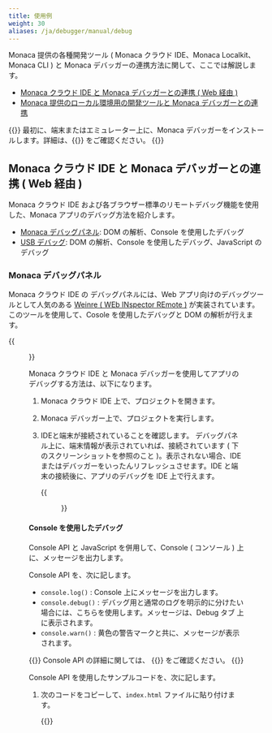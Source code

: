 ```yaml
---
title: 使用例
weight: 30
aliases: /ja/debugger/manual/debug
---
```


Monaca 提供の各種開発ツール ( Monaca クラウド IDE、Monaca
Localkit、Monaca CLI ) と Monaca
デバッガーの連携方法に関して、ここでは解説します。

- [Monaca クラウド IDE と Monaca デバッガーとの連携 ( Web 経由 )](#monaca-クラウド-ide-と-monaca-デバッガーとの連携-web-経由)
- [Monaca 提供のローカル環境用の開発ツールと Monaca デバッガーとの連携](#monaca-提供のローカル環境用の開発ツールと-monaca-デバッガーとの連携)

{{<note>}}
最初に、端末またはエミュレーター上に、Monaca
デバッガーをインストールします。詳細は、{{<link href="../installation" title="Monaca デバッガーのインストール方法">}}
をご確認ください。
{{</note>}}

## Monaca クラウド IDE と Monaca デバッガーとの連携 ( Web 経由 )

Monaca クラウド IDE
および各ブラウザー標準のリモートデバッグ機能を使用した、Monaca
アプリのデバッグ方法を紹介します。

-   [Monaca デバッグパネル](#debugger-debug-panel): DOM の解析、Console を使用したデバッグ
-   [USB デバッグ](#debugger-usb-debug): DOM の解析、Console
    を使用したデバッグ、JavaScript のデバッグ

### Monaca デバッグパネル

Monaca クラウド IDE の デバッグパネルには、Web
アプリ向けのデバッグツールとして人気のある [Weinre ( WEb INspector REmote )](https://people.apache.org/~pmuellr/weinre/docs/latest/)
が実装されています。このツールを使用して、Cosole を使用したデバッグと
DOM の解析が行えます。

{{<figure src="/images/debugger/manual/debug/1.png" title="Monaca クラウド IDE 上の デバッグパネル">}}

Monaca クラウド IDE と Monaca デバッガーを使用してアプリのデバッグする方法は、以下になります。

1.  Monaca クラウド IDE 上で、プロジェクトを開きます。
2.  Monaca デバッガー上で、プロジェクトを実行します。
3.  IDEと端末が接続されていることを確認します。
デバッグパネル上に、端末情報が表示されていれば、接続されています ( 下のスクリーンショットを参照のこと )。表示されない場合、IDEまたはデバッガーをいったんリフレッシュさせます。IDE と端末の接続後に、アプリのデバッグを IDE 上で行えます。

    {{<figure src="/images/debugger/manual/debug/2.png">}}

#### Console を使用したデバッグ

Console API と JavaScript を併用して、Console ( コンソール )
上に、メッセージを出力します。

Console API を、次に記します。

-   `console.log()` : Console 上にメッセージを出力します。
-   `console.debug()` :
    デバッグ用と通常のログを明示的に分けたい場合には、こちらを使用します。メッセージは、Debug
    タブ 上に表示されます。
-   `console.warn()` :
    黄色の警告マークと共に、メッセージが表示されます。

{{<note>}}
    Console API の詳細に関しては、 {{<link href="https://developer.chrome.com/devtools/docs/console-api" title="Console API references ( Google Developers )">}} をご確認ください。
{{</note>}}

Console API を使用したサンプルコードを、次に記します。

1.  次のコードをコピーして、`index.html` ファイルに貼り付けます。

    {{<highlight html>}}
<!DOCTYPE HTML>
<html>
    <head>
        <meta charset="utf-8">
        <meta name="viewport" content="width=device-width, height=device-height, initial-scale=1, maximum-scale=1, user-scalable=no">
        <script src="components/loader.js"></script>
        <link rel="stylesheet" href="components/loader.css">
        <link rel="stylesheet" href="css/style.css">
        <script>
            var a = 1;
            var b = 2;

            function debug(){
                var c = a + b;
                console.log("debug() function is executed!");
                console.log("executed! variable c is " + c);
            }

            debug();
        </script>
    </head>
    <body>
        <h1>Hello World!</h1>
    </body>
</html>
    {{</highlight>}}

2.  ファイルを保存して、Monaca デバッガーと Monaca クラウド IDE
    を接続します。次に、Monaca クラウド IDE
    上で、プロジェクトを実行します ( \[ 実機デバッグ \]
    メニューをクリック )。次に、下の 2
    つのスクリーンショットのようなメッセージが、Monaca クラウド IDE
    のデバッグパネル上および Monaca
    デバッガーのアプリログ上に、それぞれ表示されていることを確認します。

    {{<figure src="/images/debugger/manual/debug/3.png" title="Monaca クラウド IDE の デバッグパネル上">}}
    {{<figure src="/images/debugger/manual/debug/6.png" title="Monaca デバッガーのアプリログ上" width="300">}}

3.  デバッグパネル上で、次のように、アプリのエラーログも確認できます。

    {{<figure src="/images/debugger/manual/debug/4.png">}}

#### DOM の解析

DOM ( Document Object Model )
の解析ツールを使用して、次の処理ができます。

-   現在開いているページの DOM 構造が表示されます。
-   現在開いているページの DOM 構造と CSS
    を修正でき、ページ側にもリアルタイムで反映されます。

詳細に関しては、 [スタイルと DOM の修正 ( 英語サイト)](https://developer.chrome.com/devtools/docs/dom-and-styles)
をご確認ください。

{{<figure src="/images/debugger/manual/debug/5.png" title="デバッグパネル上での DOM 解析">}}

### USB デバッグ

USB デバッグを有効化すると、次の操作を行えます。

-   Console を使用したデバッグ : Console
    上で、メッセージの出力とデバッグセッションを行えます。
-   DOM の解析 : DOM
    の構造の確認と修正を行えます。また、リアルタイムで、更新を反映できます。
-   JavaScript のデバッグ : JavaScript
    パフォーマンスの分析、分析ポイント ( ブレークポイント )
    のセット、実行処理の制御を行えます。

USB デバッグ使用時に利用できるデバッグ方法は、次のとおりです。

1.  iOS
    端末を使用している場合には、[Safari のリモートデバッグ機能](#usb-debugging-ios)
    を利用できます。
2.  Android
    端末を使用している場合には、[Chrome のリモートデバッグ機能](#usb-debugging-android)
    を利用できます。

#### Safari のリモートデバッグ機能 ( iOS と Mac が対象 )

{{<note>}}
    USB デバッグを使用してデバッグをする場合、事前に行う設定がいくつかあります。詳細は、 {{<link href="#pre-debug-app" title="USB デバッグの事前準備">}} をご確認ください。
{{</note>}}

1.  USB ケーブルを使用して、iOS 端末と Mac を接続します。
2.  カスタムビルド版 Monaca デバッガー上で、Monaca
    プロジェクトを実行します。
3.  Safari を開いて、 `開発`
    メニューを選択します。表示されるリスト内に、開発者の iOS
    端末名が表示されますので、選択します。表示されたサブメニューから、Monaca
    アプリ内で使用しているページを選択します。

    {{<figure src="/images/debugger/manual/debug/9.png">}}

4.  Web
    インスペクタ画面が表示されます。ここでは、総合的にアプリを検証できます
    ( HTTP リクエストのタイムライン表示、JavaScript
    のプロファイリング、DOM ツリーの操作など )。Web
    インスペクタの使用方法に関しては、こちらの [Safari Web
    インスペクタの使用方法 ( 英語サイト)](https://developer.apple.com/library/ios/documentation/AppleApplications/Conceptual/Safari_Developer_Guide/Introduction/Introduction.html#//apple_ref/doc/uid/TP40007874)
    をご確認ください。

    {{<figure src="/images/debugger/manual/debug/10.png">}}

#### Chrome のリモートデバッグ機能 ( Google Chrome ブラウザーを使用した Android アプリ開発が対象 )

{{<note>}}
    USB デバッグを使用してデバッグをする場合、事前に行う設定がいくつかあります。詳細は、 {{<link href="#pre-debug-app" title="USB デバッグの事前準備">}} をご確認ください。
{{</note>}}

1.  USB ケーブルを使用して、Android 端末と PC を接続します。
2.  Monaca デバッガー上で、Monoca プロジェクトを実行します。
3.  Chrome のアドレスバーに、 `chrome://inspect/` と入力します。
4.  「 Devices 」 ページが表示されます。次に、接続した Android
    端末が表示されていることを確認して、端末情報の下に表示されている
    {{<guilabel name="inspect">}} をクリックします。

    {{<figure src="/images/debugger/manual/debug/7.png">}}

5.  Chrome DevTools が起動します。ここまでの手順で、Monaca
    アプリをデバッグする準備が整いました。Chrome DevTools
    の使用方法は、[こちら ( 英語サイト)](https://developer.chrome.com/devtools) をご確認ください。

    {{<figure src="/images/debugger/manual/debug/8.png">}}

## Monaca 提供のローカル環境用の開発ツールと Monaca デバッガーとの連携

Monaca 提供のローカル環境用の開発ツールには、Monaca CLI、Monaca
Localkit があります。

### USB デバッグの事前準備

<table class="small">
    <tr>
        <th width="15%">プラットフォーム</th>
        <th>iOS</th>
        <th>Android</th>
    </tr>
    <tr>
        <td><b>Monaca デバッガー</b></td>
        <td><a href="../installation/debugger_ios/#custom-debugger-ios">カスタムビルド版 Monaca デバッガーのみ</a></td>
        <td>ストア版またはカスタムビルド版の <a href="../installation/debugger_android/">Monaca デバッガー</a></td>
    </tr>
    <tr>
        <td><b>ドライバーのインストール</b></td>
        <td>Windows の場合、iTunes をインストールして、iOS 端末用のドライバーを入手します。Mac OS X の場合、必要なドライバーは、インストールされています。</td>
        <td>Windows の場合、端末製造元の Web サイトから、端末用の対象のドライバーを入手します。Mac OS X の場合、必要なドライバーを、システム側で自動で検知してくれます。</td>
    </tr>
    <tr>
        <td><b>USB デバッグ の有効化</b></td>
        <td>iOS 端末上で、[ Web インスペクタ ] を有効化します。
            <ul>
                <li><code>設定 ‣ Safari</code> を選択します。</li>
                <li>下にスクロールして、 <code>詳細</code> を選択します。</li>
                <li><code>Web インスペクタ</code> を ON にします。</li>
            </ul>
        </td>
        <td>Android 端末上で、[ USB デバッグ ( USB debugging ) ] を有効化します。
            <ul>
                <li><code>設定 ‣ 端末情報 / タブレット情報</code> を選択して、ビルド番号を数回タップします。</li>
                <li><code>開発者向けオプション</code> を選択します。</li>
                <li><code>USB デバッグ</code> を選択します。</li>
            </ul>
        </td>
    </tr>
    <tr>
        <td><b>コネクションの信頼</b></td>
        <td>端末上に、コンピューターの信頼性を確認する画面が表示されます。[ 信頼する ] を選択して、コンピューター側と接続します。</td>
        <td>端末上に、コンピューターの信頼性を確認する画面が表示されます。[ 信頼する ] を選択して、コンピューター側と接続します。</td>
    </tr>
</table>

### Monaca 提供のローカル環境用の開発ツールと USB デバッグ

デバッグの手順を、次に記します。

1.  Monaca デバッガーとホスト PC をペアリングします。ホスト PC
    とは、Monaca 提供のローカル環境用の開発ツール ( Monaca
    Localkit、Monaca CLI ) を実行している PC
    を指します。各開発ツール上でのペアリング方法は、次のリンク先をご確認ください。

    -   [Monaca Localkit 上でのペアリング方法](/ja/products_guide/monaca_localkit/pairing_debugging)
    -   [Monaca CLI 上でのペアリング方法](/ja/products_guide/monaca_cli/pairing_debugging)

2.  実行するプロジェクトを選択します。
3.  下のスクリーンショット内で、赤色で示された、デバッガーのメニューをクリックします。

    {{<figure src="/images/debugger/manual/debug/11.png" width="300">}}  

4.  [ インスペクタ ] ボタンをクリックして、USB デバッグを開始します。

    {{<figure src="/images/debugger/manual/debug/12.png" width="300">}}  

5.  Chrome DevTools または Safari の Web インスペクタがホスト PC
    側で起動されているか確認します。起動されていない場合は、[トラブルシューティング ガイド](../troubleshooting/#troubleshoot-inspector)
    をご確認ください。また、併せて、次のリンク先もご確認ください。

    - [Safari の Web インスペクタの使用方法 ( 外部サイト)](https://developer.apple.com/library/safari/documentation/AppleApplications/Conceptual/Safari_Developer_Guide/Introduction/Introduction.html)
    - [Chrome DevTools の使用方法 ( 外部サイト )](https://developer.chrome.com/devtools)

    {{<figure src="/images/debugger/manual/debug/13.png">}}  

参考ページ

- [機能の概要]({{<ref "features.ja.md">}})
- [インストール方法](../installation)
- [トラブルシューティング ガイド](../troubleshooting)


